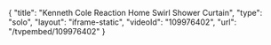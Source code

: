 {
    "title": "Kenneth Cole Reaction Home Swirl Shower Curtain",
    "type": "solo",
    "layout": "iframe-static",
    "videoId": "109976402",
    "url": "\/tvpembed\/109976402"
}